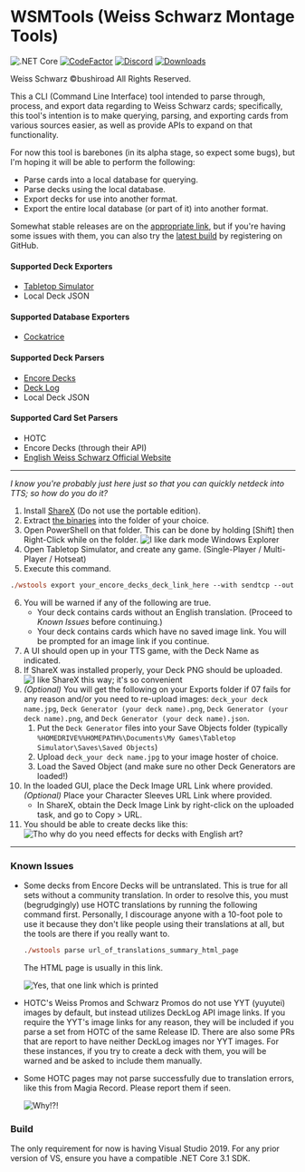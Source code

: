 WSMTools (Weiss Schwarz Montage Tools)
===========
![.NET Core](https://github.com/ronelm2000/wsmtools/workflows/.NET%20Core/badge.svg)
[![CodeFactor](https://www.codefactor.io/repository/github/ronelm2000/wsmtools/badge)](https://www.codefactor.io/repository/github/ronelm2000/wsmtools)
[![Discord](https://img.shields.io/discord/831048458608705627)](https://discord.gg/9T55jJGHJD)
[![Downloads](https://img.shields.io/github/downloads/ronelm2000/wsmtools/total.svg)](https://tooomm.github.io/github-release-stats/?username=ronelm2000&repository=wsmtools)

Weiss Schwarz ©bushiroad All Rights Reserved.

This a CLI (Command Line Interface) tool intended to parse through, process, and export data regarding to Weiss Schwarz cards; specifically, this tool's intention is to make querying, parsing, and exporting cards from various sources easier, as
well as provide APIs to expand on that functionality.

For now this tool is barebones (in its alpha stage, so expect some bugs), but I'm hoping it will be able to perform the following:
* Parse cards into a local database for querying.
* Parse decks using the local database.
* Export decks for use into another format.
* Export the entire local database (or part of it) into another format.

Somewhat stable releases are on the [appropriate link](https://github.com/ronelm2000/wsmtools/releases), but if you're having some issues with them, you can also try the [latest build](https://github.com/ronelm2000/wsmtools/actions) by
registering on GitHub. 

#### Supported Deck Exporters ####
* [Tabletop Simulator](https://steamcommunity.com/sharedfiles/filedetails/?id=1321170886)
* Local Deck JSON

#### Supported Database Exporters ####
* [Cockatrice](https://github.com/longagofaraway/Cockatrice)

#### Supported Deck Parsers ####
* [Encore Decks](https://www.encoredecks.com/)
* [Deck Log](https://decklog.bushiroad.com/)
* Local Deck JSON

#### Supported Card Set Parsers ####
* HOTC
* Encore Decks (through their API)
* [English Weiss Schwarz Official Website](https://en.ws-tcg.com/)

---------

*I know you're probably just here just so that you can quickly netdeck into TTS; so how do you do it?*
01. Install [ShareX](https://getsharex.com/) (Do not use the portable edition).
02. Extract [the binaries](https://github.com/ronelm2000/wsmtools/releases) into the folder of your choice.
03. Open PowerShell on that folder. This can be done by holding [Shift] then Right-Click while on the folder.
    ![I like dark mode Windows Explorer](https://i.imgur.com/MBc4zzr.png)
04. Open Tabletop Simulator, and create any game. (Single-Player / Multi-Player / Hotseat)
05. Execute this command.
   ```ps
   ./wstools export your_encore_decks_deck_link_here --with sendtcp --out sharex
   ```
06. You will be warned if any of the following are true.
    * Your deck contains cards without an English translation. (Proceed to *Known Issues* before continuing.)
    * Your deck contains cards which have no saved image link. You will be prompted for an image link if you continue.
07. A UI should open up in your TTS game, with the Deck Name as indicated.
08. If ShareX was installed properly, your Deck PNG should be uploaded.
    ![I like ShareX this way; it's so convenient](https://i.imgur.com/Sw2H9qm.png)
07. *(Optional)* You will get the following on your Exports folder if 07 fails for any reason and/or you need to re-upload images: `deck_your deck name.jpg`, `Deck Generator (your deck name).png`,  `Deck Generator (your deck name).png`, and `Deck Generator (your deck name).json`.
    01. Put the `Deck Generator` files into your Save Objects folder (typically `%HOMEDRIVE%%HOMEPATH%\Documents\My Games\Tabletop Simulator\Saves\Saved Objects`)
    02. Upload `deck_your deck name.jpg` to your image hoster of choice.
    03. Load the Saved Object (and make sure no other Deck Generators are loaded!)
08. In the loaded GUI, place the Deck Image URL Link where provided. *(Optional)* Place your Character Sleeves URL Link where provided.
    - In ShareX, obtain the Deck Image Link by right-click on the uploaded task, and go to Copy > URL.
09. You should be able to create decks like this:
    ![Tho why do you need effects for decks with English art?](https://i.imgur.com/WuRpf9I.png)

---------

### Known Issues ### 
* Some decks from Encore Decks will be untranslated. This is true for all sets without a community translation.
  In order to resolve this, you must (begrudgingly) use HOTC translations by running the following command first.
  Personally, I discourage anyone with a 10-foot pole to use it because they don't like people using their translations
  at all, but the tools are there if you really want to.
  ```ps
  ./wstools parse url_of_translations_summary_html_page
  ```
  The HTML page is usually in this link.

  ![Yes, that one link which is printed](https://i.imgur.com/FkukMso.png)
* HOTC's Weiss Promos and Schwarz Promos do not use YYT (yuyutei) images by default, but instead utilizes DeckLog API image links. If you require the YYT's image links for any reason, they will be included if you parse a
  set from HOTC of the same Release ID. There are also some PRs that are report to have neither DeckLog images nor YYT images. For these instances, if you try to create a deck with them, you will be warned and be asked
  to include them manually.

* Some HOTC pages may not parse successfully due to translation errors, like this from Magia Record.
  Please report them if seen.

  ![Why!?!](https://i.imgur.com/NdpGGp0.png)

### Build ###
The only requirement for now is having Visual Studio 2019. For any prior version of VS, ensure you have a compatible .NET Core 3.1 SDK.
